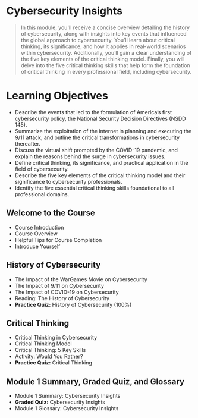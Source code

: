 # Cybersecurity Insights
> In this module, you'll receive a concise overview detailing the history of cybersecurity, along with insights into key events that influenced the global approach to cybersecurity. You’ll learn about critical thinking, its significance, and how it applies in real-world scenarios within cybersecurity. Additionally, you’ll gain a clear understanding of the five key elements of the critical thinking model. Finally, you will delve into the five critical thinking skills that help form the foundation of critical thinking in every professional field, including cybersecurity.
# Learning Objectives
- Describe the events that led to the formulation of America’s first cybersecurity policy, the National Security Decision Directives (NSDD 145).
- Summarize the exploitation of the internet in planning and executing the 9/11 attack, and outline the critical transformations in cybersecurity thereafter.
- Discuss the virtual shift prompted by the COVID-19 pandemic, and explain the reasons behind the surge in cybersecurity issues.
- Define critical thinking, its significance, and practical application in the field of cybersecurity.
- Describe the five key elements of the critical thinking model and their significance to cybersecurity professionals.
- Identify the five essential critical thinking skills foundational to all professional domains.
## Welcome to the Course
- Course Introduction
- Course Overview
- Helpful Tips for Course Completion
- Introduce Yourself
## History of Cybersecurity
- The Impact of the WarGames Movie on Cybersecurity
- The Impact of 9/11 on Cybersecurity
- The Impact of COVID-19 on Cybersecurity
- Reading: The History of Cybersecurity
- **Practice Quiz:** History of Cybersecurity (100%)
## Critical Thinking
- Critical Thinking in Cybersecurity
- Critical Thinking Model
- Critical Thinking: 5 Key Skills
- Activity: Would You Rather?
- **Practice Quiz:** Critical Thinking
## Module 1 Summary, Graded Quiz, and Glossary
- Module 1 Summary: Cybersecurity Insights
- **Graded Quiz:** Cybersecurity Insights
- Module 1 Glossary: Cybersecurity Insights
